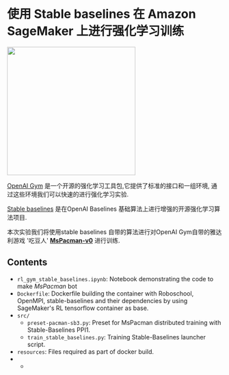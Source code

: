 # 使用 Stable baselines 在 Amazon SageMaker 上进行强化学习训练

<img src="https://stable-baselines.readthedocs.io/en/master/_static/logo.png" width="300">

[OpenAI Gym](https://gym.openai.com) 是一个开源的强化学习工具包,它提供了标准的接口和一组环境, 通过这些环境我们可以快速的进行强化学习实验. 

[Stable baselines](https://stable-baselines.readthedocs.io/en/master/) 是在OpenAI Baselines 基础算法上进行增强的开源强化学习算法项目. 

本次实验我们将使用stable baselines 自带的算法进行对OpenAI Gym自带的雅达利游戏 '吃豆人' [**MsPacman-v0**](https://gym.openai.com/envs/MsPacman-v0/) 进行训练.


## Contents

* `rl_gym_stable_baselines.ipynb`: Notebook demonstrating the code to make *MsPacman* bot
* `Dockerfile`: Dockerfile building the container with Roboschool, OpenMPI, stable-baselines and their dependencies by using SageMaker's RL tensorflow container as base.
* `src/`
  * `preset-pacman-sb3.py`: Preset for MsPacman distributed training with Stable-Baselines PPI1. 
  * `train_stable_baselines.py`: Training Stable-Baselines launcher script.
* `resources`: Files required as part of docker build.
* * 

